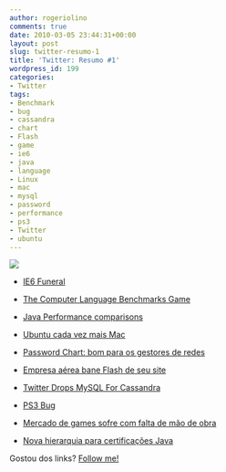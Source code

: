 ```yaml
---
author: rogeriolino
comments: true
date: 2010-03-05 23:44:31+00:00
layout: post
slug: twitter-resumo-1
title: 'Twitter: Resumo #1'
wordpress_id: 199
categories:
- Twitter
tags:
- Benchmark
- bug
- cassandra
- chart
- Flash
- game
- ie6
- java
- language
- Linux
- mac
- mysql
- password
- performance
- ps3
- Twitter
- ubuntu
---
```


[![](http://rogeriolino.com/uploads/2010/03/Twitter.gif)](http://twitter.com/rogeriolino)



	
  * [IE6 Funeral](http://bit.ly/aLnYDH)

	
  * [The Computer Language Benchmarks Game](http://bit.ly/9aolgt)

	
  * [Java Performance comparisons](http://bit.ly/c21JDs)

	
  * [Ubuntu cada vez mais Mac](http://bit.ly/9on1mE)

	
  * [Password Chart: bom para os gestores de redes](http://bit.ly/bpO0QQ)

	
  * [Empresa aérea bane Flash de seu site](http://bit.ly/aPGsB4)

	
  * [Twitter Drops MySQL For Cassandra](http://bit.ly/ciYcRG)

	
  * [PS3 Bug](http://bit.ly/8XMxc2)

	
  * [Mercado de games sofre com falta de mão de obra](http://bit.ly/d8p6xw)

	
  * [Nova hierarquia para certificações Java](http://bit.ly/cFMmvJ)


Gostou dos links? [Follow me!](http://twitter.com/rogeriolino)
